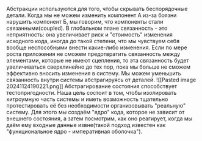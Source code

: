 Абстракции используются для того, чтобы скрывать беспорядочные детали.
Когда мы не можем изменить компонент А из-за боязни нарушить компонент Б, мы говорим, что компоненты стали связанными(coupled).
В глобальном плане связанность - это неприятность: она увеличивает риск и "стоимость" изменения исходного кода, иногда до такой степени, что мы чувствуем себя вообще неспособными внести какие-либо изменения. Если по мере роста приложения не сможем предотвратить связанность между элементами, которые не имеют сцепления, то эта связанность будет увеличиваться сверхлинейно до тех пор, пока мы больше не сможем эффективно вносить изменения в систему.
Мы можем уменьшить связанность внутри системы абстрагируясь от деталей.
![[Pasted image 20241124190221.png]]
Абстрагирование состояния способствует тестопригодности.
Наша цель состоит в том, чтобы изолировать хитроумную часть системы и иметь возможность тщательно протестировать её без необходимости организовывать "реальную" систему. Для этого мы создаём "ядро" кода, которое не зависит от внешнего состояния, а затем посмотрим, как оно реагирует, когда мы даём ему входные данные извне(такой подход известен как "функциональное ядро - императивная оболочка").
